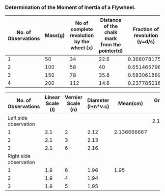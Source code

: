 ### Determination of the Moment of Inertia of a Flywheel.



No. of Observations|Mass(g)|No of complete revolution by the wheel (x)|Distance of the chalk mark from the pointer(d)|Fraction of revolution (y=d/s)|No of revolution (n1=x+y)|Time(t)|Angular velocity of flywheel (w)
-------------------|-------|------------------------------------------|----------------------------------------------|------------------------------|-------------------------|-------|--------------------------------
1                  |50     |34                                        |22.6                                          |0.3680781759                  |34.36807818              |55.49  |7.783060149
2                  |100    |58                                        |40                                            |0.651465798                   |58.6514658               |66.32  |11.11333016
3                  |150    |78                                        |35.8                                          |0.5830618893                  |78.58306189              |78.98  |12.50321448
4                  |200    |112                                       |14.6                                          |0.2377850163                  |112.237785               |94.25  |14.96468545



No. of Observations   |Linear Scale (l)|Vernier Scale (n)|Diameter (l+n*v.c)|Mean(cm)   |Grand Mean (cm)
----------------------|----------------|-----------------|------------------|-----------|---------------
Left side observation |                |                 |                  |           |2.136666667
1                     |2.1             |2                |2.12              |2.136666667|
2                     |2.1             |3                |2.13              |           |
3                     |2.1             |6                |2.16              |           |
Right side observation|                |                 |                  |           |
1                     |1.9             |6                |1.96              |1.95       |
2                     |1.9             |4                |1.94              |           |
3                     |1.9             |5                |1.95              |           |



